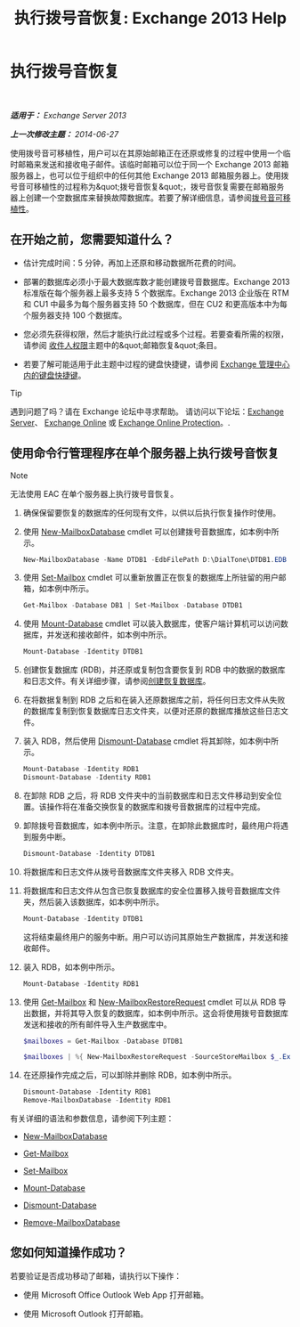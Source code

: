 ﻿---
title: '执行拨号音恢复: Exchange 2013 Help'
TOCTitle: 执行拨号音恢复
ms:assetid: 158817fa-4b17-4fa9-8341-a86609e6a388
ms:mtpsurl: https://technet.microsoft.com/zh-cn/library/Dd979810(v=EXCHG.150)
ms:contentKeyID: 51408198
ms.date: 05/21/2018
mtps_version: v=EXCHG.150
ms.translationtype: MT
---

# 执行拨号音恢复

 

_**适用于：** Exchange Server 2013_

_**上一次修改主题：** 2014-06-27_

使用拨号音可移植性，用户可以在其原始邮箱正在还原或修复的过程中使用一个临时邮箱来发送和接收电子邮件。该临时邮箱可以位于同一个 Exchange 2013 邮箱服务器上，也可以位于组织中的任何其他 Exchange 2013 邮箱服务器上。使用拨号音可移植性的过程称为\&quot;拨号音恢复\&quot;，拨号音恢复需要在邮箱服务器上创建一个空数据库来替换故障数据库。若要了解详细信息，请参阅[拨号音可移植性](dial-tone-portability-exchange-2013-help.md)。

## 在开始之前，您需要知道什么？

  - 估计完成时间：5 分钟，再加上还原和移动数据所花费的时间。

  - 部署的数据库必须小于最大数据库数才能创建拨号音数据库。Exchange 2013 标准版在每个服务器上最多支持 5 个数据库。Exchange 2013 企业版在 RTM 和 CU1 中最多为每个服务器支持 50 个数据库，但在 CU2 和更高版本中为每个服务器支持 100 个数据库。

  - 您必须先获得权限，然后才能执行此过程或多个过程。若要查看所需的权限，请参阅 [收件人权限](recipients-permissions-exchange-2013-help.md)主题中的\&quot;邮箱恢复\&quot;条目。

  - 若要了解可能适用于此主题中过程的键盘快捷键，请参阅 [Exchange 管理中心内的键盘快捷键](keyboard-shortcuts-in-the-exchange-admin-center-exchange-online-protection-help.md)。

> [!TIP]  
> 遇到问题了吗？请在 Exchange 论坛中寻求帮助。 请访问以下论坛：<a href="https://go.microsoft.com/fwlink/p/?linkid=60612">Exchange Server</a>、 <a href="https://go.microsoft.com/fwlink/p/?linkid=267542">Exchange Online</a> 或 <a href="https://go.microsoft.com/fwlink/p/?linkid=285351">Exchange Online Protection</a>。.


## 使用命令行管理程序在单个服务器上执行拨号音恢复

> [!NOTE]  
> 无法使用 EAC 在单个服务器上执行拨号音恢复。


1.  确保保留要恢复的数据库的任何现有文件，以供以后执行恢复操作时使用。

2.  使用 [New-MailboxDatabase](https://technet.microsoft.com/zh-cn/library/aa997976\(v=exchg.150\)) cmdlet 可以创建拨号音数据库，如本例中所示。
    
    ```powershell
    New-MailboxDatabase -Name DTDB1 -EdbFilePath D:\DialTone\DTDB1.EDB
    ```

3.  使用 [Set-Mailbox](https://technet.microsoft.com/zh-cn/library/bb123981\(v=exchg.150\)) cmdlet 可以重新放置正在恢复的数据库上所驻留的用户邮箱，如本例中所示。
    
    ```powershell
    Get-Mailbox -Database DB1 | Set-Mailbox -Database DTDB1
    ```

4.  使用 [Mount-Database](https://technet.microsoft.com/zh-cn/library/aa998871\(v=exchg.150\)) cmdlet 可以装入数据库，使客户端计算机可以访问数据库，并发送和接收邮件，如本例中所示。
    
    ```powershell
    Mount-Database -Identity DTDB1
    ```

5.  创建恢复数据库 (RDB)，并还原或复制包含要恢复到 RDB 中的数据的数据库和日志文件。有关详细步骤，请参阅[创建恢复数据库](create-a-recovery-database-exchange-2013-help.md)。

6.  在将数据复制到 RDB 之后和在装入还原数据库之前，将任何日志文件从失败的数据库复制到恢复数据库日志文件夹，以便对还原的数据库播放这些日志文件。

7.  装入 RDB，然后使用 [Dismount-Database](https://technet.microsoft.com/zh-cn/library/bb124936\(v=exchg.150\)) cmdlet 将其卸除，如本例中所示。
    
    ```powershell
    Mount-Database -Identity RDB1
    Dismount-Database -Identity RDB1
    ```

8.  在卸除 RDB 之后，将 RDB 文件夹中的当前数据库和日志文件移动到安全位置。该操作将在准备交换恢复的数据库和拨号音数据库的过程中完成。

9.  卸除拨号音数据库，如本例中所示。注意，在卸除此数据库时，最终用户将遇到服务中断。
    
    ```powershell
    Dismount-Database -Identity DTDB1
    ```

10. 将数据库和日志文件从拨号音数据库文件夹移入 RDB 文件夹。

11. 将数据库和日志文件从包含已恢复数据库的安全位置移入拨号音数据库文件夹，然后装入该数据库，如本例中所示。
    
    ```powershell
    Mount-Database -Identity DTDB1
    ```
    
    这将结束最终用户的服务中断。用户可以访问其原始生产数据库，并发送和接收邮件。

12. 装入 RDB，如本例中所示。
    

    ```powershell
    Mount-Database -Identity RDB1
    ```

13. 使用 [Get-Mailbox](https://technet.microsoft.com/zh-cn/library/bb123685\(v=exchg.150\)) 和 [New-MailboxRestoreRequest](https://technet.microsoft.com/zh-cn/library/ff829875\(v=exchg.150\)) cmdlet 可以从 RDB 导出数据，并将其导入恢复的数据库，如本例中所示。这会将使用拨号音数据库发送和接收的所有邮件导入生产数据库中。
    
    ```powershell
    $mailboxes = Get-Mailbox -Database DTDB1
    ```        

    ```powershell
    $mailboxes | %{ New-MailboxRestoreRequest -SourceStoreMailbox $_.ExchangeGuid -SourceDatabase RDB1 -TargetMailbox $_ }
    ```

    
14. 在还原操作完成之后，可以卸除并删除 RDB，如本例中所示。
    
    ```powershell
    Dismount-Database -Identity RDB1
    Remove-MailboxDatabase -Identity RDB1
    ```

有关详细的语法和参数信息，请参阅下列主题：

  - [New-MailboxDatabase](https://technet.microsoft.com/zh-cn/library/aa997976\(v=exchg.150\))

  - [Get-Mailbox](https://technet.microsoft.com/zh-cn/library/bb123685\(v=exchg.150\))

  - [Set-Mailbox](https://technet.microsoft.com/zh-cn/library/bb123981\(v=exchg.150\))

  - [Mount-Database](https://technet.microsoft.com/zh-cn/library/aa998871\(v=exchg.150\))

  - [Dismount-Database](https://technet.microsoft.com/zh-cn/library/bb124936\(v=exchg.150\))

  - [Remove-MailboxDatabase](https://technet.microsoft.com/zh-cn/library/aa997931\(v=exchg.150\))

## 您如何知道操作成功？

若要验证是否成功移动了邮箱，请执行以下操作：

  - 使用 Microsoft Office Outlook Web App 打开邮箱。

  - 使用 Microsoft Outlook 打开邮箱。

